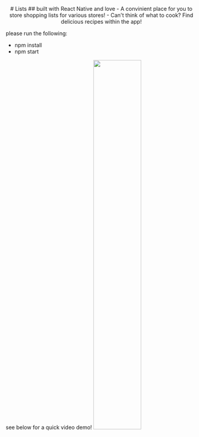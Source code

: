 <p align='center'>
# Lists
## built with React Native and love
- A convinient place for you to store shopping lists for various stores!
- Can't think of what to cook? Find delicious recipes within the app!


please run the following:
- npm install
- npm start

see below for a quick video demo!
[<img src="file:///Users/kenjizhang/Downloads/GroceryBasket.png" width="50%">](https://youtu.be/IffR6K0XIfk "Now in Android: 55")
</p>
